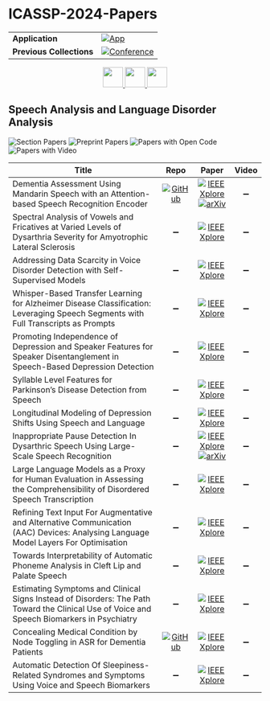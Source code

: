 # ICASSP-2024-Papers

<table>
    <tr>
        <td><strong>Application</strong></td>
        <td>
            <a href="https://huggingface.co/spaces/DmitryRyumin/NewEraAI-Papers" style="float:left;">
                <img src="https://img.shields.io/badge/🤗-NewEraAI--Papers-FFD21F.svg" alt="App" />
            </a>
        </td>
    </tr>
    <tr>
        <td><strong>Previous Collections</strong></td>
        <td>
            <a href="https://github.com/DmitryRyumin/ICASSP-2023-24-Papers/blob/main/README_2023.md">
                <img src="http://img.shields.io/badge/ICASSP-2023-0073AE.svg" alt="Conference">
            </a>
        </td>
    </tr>
</table>

<div align="center">
    <a href="https://github.com/DmitryRyumin/ICASSP-2023-24-Papers/blob/main/sections/2024/main/SLP-P12.md">
        <img src="https://cdn.jsdelivr.net/gh/DmitryRyumin/NewEraAI-Papers@main/images/left.svg" width="40" alt="" />
    </a>
    <a href="https://github.com/DmitryRyumin/ICASSP-2023-24-Papers/">
        <img src="https://cdn.jsdelivr.net/gh/DmitryRyumin/NewEraAI-Papers@main/images/home.svg" width="40" alt="" />
    </a>
    <a href="https://github.com/DmitryRyumin/ICASSP-2023-24-Papers/blob/main/sections/2024/main/IVMSP-P12.md">
        <img src="https://cdn.jsdelivr.net/gh/DmitryRyumin/NewEraAI-Papers@main/images/right.svg" width="40" alt="" />
    </a>
</div>


## Speech Analysis and Language Disorder Analysis

![Section Papers](https://img.shields.io/badge/Section%20Papers-28-42BA16) ![Preprint Papers](https://img.shields.io/badge/Preprint%20Papers-2-b31b1b) ![Papers with Open Code](https://img.shields.io/badge/Papers%20with%20Open%20Code-2-1D7FBF) ![Papers with Video](https://img.shields.io/badge/Papers%20with%20Video-0-FF0000)

| **Title** | **Repo** | **Paper** | **Video** |
|-----------|:--------:|:---------:|:---------:|
| Dementia Assessment Using Mandarin Speech with an Attention-based Speech Recognition Encoder | [![GitHub](https://img.shields.io/github/stars/jason7580/End-to-End-ASR-and-Dementia-detection-system?style=flat)](https://github.com/jason7580/End-to-End-ASR-and-Dementia-detection-system) | [![IEEE Xplore](https://img.shields.io/badge/IEEE-10447680-E4A42C.svg)](https://ieeexplore.ieee.org/document/10447680) <br/> [![arXiv](https://img.shields.io/badge/arXiv-2310.03985-b31b1b.svg)](https://arxiv.org/abs/2310.03985) | :heavy_minus_sign: |
| Spectral Analysis of Vowels and Fricatives at Varied Levels of Dysarthria Severity for Amyotrophic Lateral Sclerosis | :heavy_minus_sign: | [![IEEE Xplore](https://img.shields.io/badge/IEEE-10448175-E4A42C.svg)](https://ieeexplore.ieee.org/document/10448175) | :heavy_minus_sign: |
| Addressing Data Scarcity in Voice Disorder Detection with Self-Supervised Models | :heavy_minus_sign: | [![IEEE Xplore](https://img.shields.io/badge/IEEE-10446075-E4A42C.svg)](https://ieeexplore.ieee.org/document/10446075) | :heavy_minus_sign: |
| Whisper-Based Transfer Learning for Alzheimer Disease Classification: Leveraging Speech Segments with Full Transcripts as Prompts | :heavy_minus_sign: | [![IEEE Xplore](https://img.shields.io/badge/IEEE-10448004-E4A42C.svg)](https://ieeexplore.ieee.org/document/10448004) | :heavy_minus_sign: |
| Promoting Independence of Depression and Speaker Features for Speaker Disentanglement in Speech-Based Depression Detection | :heavy_minus_sign: | [![IEEE Xplore](https://img.shields.io/badge/IEEE-10448231-E4A42C.svg)](https://ieeexplore.ieee.org/document/10448231) | :heavy_minus_sign: |
| Syllable Level Features for Parkinson’s Disease Detection from Speech | :heavy_minus_sign: | [![IEEE Xplore](https://img.shields.io/badge/IEEE-10446484-E4A42C.svg)](https://ieeexplore.ieee.org/document/10446484) | :heavy_minus_sign: |
| Longitudinal Modeling of Depression Shifts Using Speech and Language | :heavy_minus_sign: | [![IEEE Xplore](https://img.shields.io/badge/IEEE-10447195-E4A42C.svg)](https://ieeexplore.ieee.org/document/10447195) | :heavy_minus_sign: |
| Inappropriate Pause Detection In Dysarthric Speech Using Large-Scale Speech Recognition | :heavy_minus_sign: | [![IEEE Xplore](https://img.shields.io/badge/IEEE-10447681-E4A42C.svg)](https://ieeexplore.ieee.org/document/10447681) <br/> [![arXiv](https://img.shields.io/badge/arXiv-2402.18923-b31b1b.svg)](https://arxiv.org/abs/2402.18923) | :heavy_minus_sign: |
| Large Language Models as a Proxy for Human Evaluation in Assessing the Comprehensibility of Disordered Speech Transcription | :heavy_minus_sign: | [![IEEE Xplore](https://img.shields.io/badge/IEEE-10447177-E4A42C.svg)](https://ieeexplore.ieee.org/document/10447177) | :heavy_minus_sign: |
| Refining Text Input For Augmentative and Alternative Communication (AAC) Devices: Analysing Language Model Layers For Optimisation | :heavy_minus_sign: | [![IEEE Xplore](https://img.shields.io/badge/IEEE-10446094-E4A42C.svg)](https://ieeexplore.ieee.org/document/10446094) | :heavy_minus_sign: |
| Towards Interpretability of Automatic Phoneme Analysis in Cleft Lip and Palate Speech | :heavy_minus_sign: | [![IEEE Xplore](https://img.shields.io/badge/IEEE-10447632-E4A42C.svg)](https://ieeexplore.ieee.org/document/10447632) | :heavy_minus_sign: |
| Estimating Symptoms and Clinical Signs Instead of Disorders: The Path Toward the Clinical Use of Voice and Speech Biomarkers in Psychiatry | :heavy_minus_sign: | [![IEEE Xplore](https://img.shields.io/badge/IEEE-10445888-E4A42C.svg)](https://ieeexplore.ieee.org/document/10445888) | :heavy_minus_sign: |
| Concealing Medical Condition by Node Toggling in ASR for Dementia Patients | [![GitHub](https://img.shields.io/github/stars/Victoria-Wei/dementia-attribute-cancellation-strategy?style=flat)](https://github.com/Victoria-Wei/dementia-attribute-cancellation-strategy) | [![IEEE Xplore](https://img.shields.io/badge/IEEE-10446570-E4A42C.svg)](https://ieeexplore.ieee.org/document/10446570) | :heavy_minus_sign: |
| Automatic Detection Of Sleepiness-Related Syndromes and Symptoms Using Voice and Speech Biomarkers | :heavy_minus_sign: | [![IEEE Xplore](https://img.shields.io/badge/IEEE-10446025-E4A42C.svg)](https://ieeexplore.ieee.org/document/10446025) | :heavy_minus_sign: |
